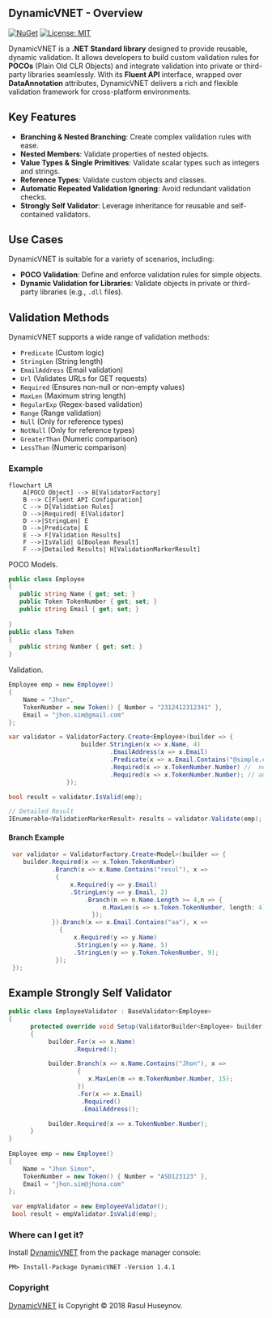 ## DynamicVNET - Overview
[![NuGet](https://img.shields.io/badge/nuget-1.4.1-blue.svg)](https://www.nuget.org/packages/DynamicVNET/1.4.1)
[![License: MIT](https://img.shields.io/badge/License-MIT-yellow.svg)](https://github.com/rasulhsn/DynamicVNET/blob/master/LICENSE)

DynamicVNET is a **.NET Standard library** designed to provide reusable, dynamic validation. It allows developers to build custom validation rules for **POCOs** (Plain Old CLR Objects) and integrate validation into private or third-party libraries seamlessly. With its **Fluent API** interface, wrapped over **DataAnnotation** attributes, DynamicVNET delivers a rich and flexible validation framework for cross-platform environments.  

## Key Features  
- **Branching & Nested Branching**: Create complex validation rules with ease.  
- **Nested Members**: Validate properties of nested objects.  
- **Value Types & Single Primitives**: Validate scalar types such as integers and strings.  
- **Reference Types**: Validate custom objects and classes.  
- **Automatic Repeated Validation Ignoring**: Avoid redundant validation checks.  
- **Strongly Self Validator**: Leverage inheritance for reusable and self-contained validators.  

## Use Cases  
DynamicVNET is suitable for a variety of scenarios, including:  
- **POCO Validation**: Define and enforce validation rules for simple objects.  
- **Dynamic Validation for Libraries**: Validate objects in private or third-party libraries (e.g., `.dll` files).  

## Validation Methods  
DynamicVNET supports a wide range of validation methods:  
- `Predicate` (Custom logic)  
- `StringLen` (String length)  
- `EmailAddress` (Email validation)  
- `Url` (Validates URLs for GET requests)  
- `Required` (Ensures non-null or non-empty values)  
- `MaxLen` (Maximum string length)  
- `RegularExp` (Regex-based validation)  
- `Range` (Range validation)  
- `Null` (Only for reference types)  
- `NotNull` (Only for reference types)  
- `GreaterThan` (Numeric comparison)  
- `LessThan` (Numeric comparison)  

### Example

```mermaid
flowchart LR
    A[POCO Object] --> B[ValidatorFactory]
    B --> C[Fluent API Configuration]
    C --> D[Validation Rules]
    D -->|Required| E[Validator]
    D -->|StringLen| E
    D -->|Predicate| E
    E --> F[Validation Results]
    F -->|IsValid| G[Boolean Result]
    F -->|Detailed Results| H[ValidationMarkerResult]
```

POCO Models.
```csharp
public class Employee
{
   public string Name { get; set; }
   public Token TokenNumber { get; set; }
   public string Email { get; set; }
   
}
public class Token
{
   public string Number { get; set; }
}
```
Validation.
```csharp
Employee emp = new Employee()
{
    Name = "Jhon", 
    TokenNumber = new Token() { Number = "2312412312341" }, 
    Email = "jhon.sim@gmail.com"
};

var validator = ValidatorFactory.Create<Employee>(builder => {
                    builder.StringLen(x => x.Name, 4)
                            .EmailAddress(x => x.Email)
                            .Predicate(x => x.Email.Contains("@simple.com"))
                            .Required(x => x.TokenNumber.Number) //  nested member
                            .Required(x => x.TokenNumber.Number); // automatic ignored
                });        

bool result = validator.IsValid(emp);
``` 

```csharp
// Detailed Result
IEnumerable<ValidationMarkerResult> results = validator.Validate(emp);
```
#### Branch Example
```csharp
 var validator = ValidatorFactory.Create<Model>(builder => {
    builder.Required(x => x.Token.TokenNumber)
            .Branch(x => x.Name.Contains("resul"), x =>
             {
                 x.Required(y => y.Email)
                 .StringLen(y => y.Email, 2)
                     .Branch(n => n.Name.Length >= 4,n => {
                          n.MaxLen(s => s.Token.TokenNumber, length: 4);
                       });
            }).Branch(x => x.Email.Contains("aa"), x =>
              {
                  x.Required(y => y.Name)
                  .StringLen(y => y.Name, 5)
                  .StringLen(y => y.Token.TokenNumber, 9);
             });     
 });
```

## Example Strongly Self Validator

```csharp
public class EmployeeValidator : BaseValidator<Employee>
{
      protected override void Setup(ValidatorBuilder<Employee> builder)
      {
           builder.For(x => x.Name)
                  .Required();

           builder.Branch(x => x.Name.Contains("Jhon"), x =>
                   {
                      x.MaxLen(m => m.TokenNumber.Number, 15);
                   })
                   .For(x => x.Email)
                    .Required()
                    .EmailAddress();

           builder.Required(x => x.TokenNumber.Number);
      }
}
 
Employee emp = new Employee()
{
    Name = "Jhon Simon", 
    TokenNumber = new Token() { Number = "ASD123123" }, 
    Email = "jhon.sim@jhona.com"
};
 
 var empValidator = new EmployeeValidator();
 bool result = empValidator.IsValid(emp);
```

### Where can I get it?

Install [DynamicVNET](https://www.nuget.org/packages/DynamicVNET/) from the package manager console:

```
PM> Install-Package DynamicVNET -Version 1.4.1
```

### Copyright

[DynamicVNET](https://github.com/rasulhsn/DynamicVNET) is Copyright © 2018 Rasul Huseynov.
